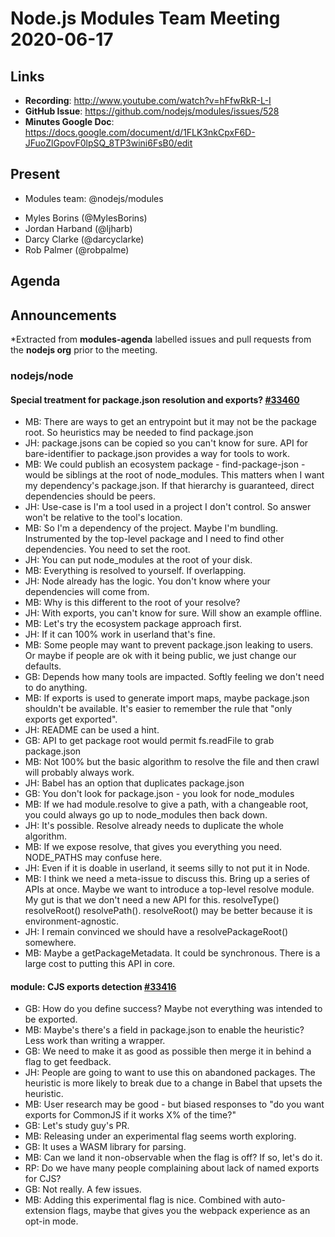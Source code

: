 # Node.js  Modules Team Meeting 2020-06-17

## Links

* **Recording**: http://www.youtube.com/watch?v=hFfwRkR-L-I
* **GitHub Issue**: https://github.com/nodejs/modules/issues/528
* **Minutes Google Doc**: https://docs.google.com/document/d/1FLK3nkCpxF6D-JFuoZlGpovF0lpSQ_8TP3wini6FsB0/edit

## Present

* Modules team: @nodejs/modules

- Myles Borins (@MylesBorins)
- Jordan Harband (@ljharb)
- Darcy Clarke (@darcyclarke)
- Rob Palmer (@robpalme)

## Agenda

## Announcements
 
*Extracted from **modules-agenda** labelled issues and pull requests from the **nodejs org** prior to the meeting.

### nodejs/node

#### Special treatment for package.json resolution and exports? [#33460](https://github.com/nodejs/node/issues/33460)

- MB: There are ways to get an entrypoint but it may not be the package root.  So heuristics may be needed to find package.json
- JH: package.jsons can be copied so you can't know for sure.  API for bare-identifier to package.json provides a way for tools to work.
- MB: We could publish an ecosystem package - find-package-json - would be siblings at the root of node_modules.  This matters when I want my dependency's package.json.  If that hierarchy is guaranteed, direct dependencies should be peers.
- JH: Use-case is I'm a tool used in a project I don't control.  So answer won't be relative to the tool's location.
- MB: So I'm a dependency of the project. Maybe I'm bundling.  Instrumented by the top-level package and I need to find other dependencies.  You need to set the root.
- JH: You can put node_modules at the root of your disk.
- MB: Everything is resolved to yourself.  If overlapping.
- JH: Node already has the logic.  You don't know where your dependencies will come from.
- MB: Why is this different to the root of your resolve?
- JH: With exports, you can't know for sure.  Will show an example offline.
- MB: Let's try the ecosystem package approach first.
- JH: If it can 100% work in userland that's fine.
- MB: Some people may want to prevent package.json leaking to users.  Or maybe if people are ok with it being public, we just change our defaults.
- GB: Depends how many tools are impacted.  Softly feeling we don't need to do anything.
- MB:  If exports is used to generate import maps, maybe package.json shouldn't be available.  It's easier to remember the rule that "only exports get exported".
- JH: README can be used a hint.
- GB: API to get package root would permit fs.readFile to grab package.json
- MB: Not 100% but the basic algorithm to resolve the file and then crawl will probably always work.
- JH: Babel has an option that duplicates package.json
- GB: You don't look for package.json - you look for node_modules
- MB: If we had module.resolve to give a path, with a changeable root, you could always go up to node_modules then back down.
- JH: It's possible.  Resolve already needs to duplicate the whole algorithm.
- MB: If we expose resolve, that gives you everything you need.  NODE_PATHS may confuse here.
- JH: Even if it is doable in userland, it seems silly to not put it in Node.
- MB: I think we need a meta-issue to discuss this.  Bring up a series of APIs at once.  Maybe we want to introduce a top-level resolve module.  My gut is that we don't need a new API for this.
resolveType()  resolveRoot()  resolvePath().  resolveRoot() may be better because it is environment-agnostic.
- JH: I remain convinced we should have a resolvePackageRoot() somewhere.
- MB: Maybe a getPackageMetadata.  It could be synchronous.  There is a large cost to putting this API in core.


#### module: CJS exports detection [#33416](https://github.com/nodejs/node/pull/33416)

- GB: How do you define success?  Maybe not everything was intended to be exported.
- MB: Maybe's there's a field in package.json to enable the heuristic?  Less work than writing a wrapper.
- GB: We need to make it as good as possible then merge it in behind a flag to get feedback.
- JH: People are going to want to use this on abandoned packages.  The heuristic is more likely to break due to a change in Babel that upsets the heuristic.
- MB: User research may be good - but biased responses to "do you want exports for CommonJS if it works X% of the time?"
- GB: Let's study guy's PR.
- MB: Releasing under an experimental flag seems worth exploring.
- GB: It uses a WASM library for parsing.
- MB: Can we land it non-observable when the flag is off?  If so, let's do it.
- RP: Do we have many people complaining about lack of named exports for CJS?
- GB: Not really. A few issues.
- MB: Adding this experimental flag is nice.  Combined with auto-extension flags, maybe that gives you the webpack experience as an opt-in mode.
